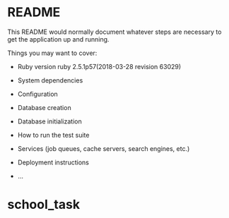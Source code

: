 # README

This README would normally document whatever steps are necessary to get the
application up and running.

Things you may want to cover:

* Ruby version
ruby 2.5.1p57(2018-03-28 revision 63029)

* System dependencies

* Configuration

* Database creation

* Database initialization

* How to run the test suite

* Services (job queues, cache servers, search engines, etc.)

* Deployment instructions

* ...
# school_task
